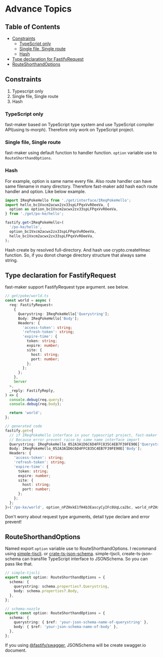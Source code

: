 # Advance Topics

## Table of Contents <!-- omit in toc -->

- [Constraints](#constraints)
  - [TypeScript only](#typescript-only)
  - [Single file, Single route](#single-file-single-route)
  - [Hash](#hash)
- [Type declaration for FastifyRequest](#type-declaration-for-fastifyrequest)
- [RouteShorthandOptions](#routeshorthandoptions)

## Constraints

1. Typescript only
1. Single file, Single route
1. Hash

### TypeScript only

fast-maker based on TypeScript type system and use TypeScript compiler API(using ts-morph). Therefore only work on TypeScript project.

### Single file, Single route

fast-maker using default function to handler function. `option` variable use to `RouteShorthandOptions`.

### Hash

For example, option is same name every file. Also route handler can have same filename in many directory. Therefore fast-maker add hash each route handler and option. Like below example.

```ts
import IReqPokeHello from './get/interface/IReqPokeHello';
import hello_bc1Vxcm2acwx2zx33spLFPqxVvROeeVa, {
  option as option_bc1Vxcm2acwx2zx33spLFPqxVvROeeVa,
} from './get/po-ke/hello';

fastify.get<IReqPokeHello>(
  '/po-ke/hello',
  option_bc1Vxcm2acwx2zx33spLFPqxVvROeeVa,
  hello_bc1Vxcm2acwx2zx33spLFPqxVvROeeVa,
);
```

Hash create by resolved full-directory. And hash use crypto.createHmac function. So, if you donot change directory structure that always same string.

## Type declaration for FastifyRequest

fast-maker support FastifyRequest type argument. see below.

```ts
// get/poke/world.ts
const world = async (
  req: FastifyRequest<
    {
      Querystring: IReqPokeHello['Querystring'];
      Body: IReqPokeHello['Body'];
      Headers: {
        'access-token': string;
        'refresh-token': string;
        'expire-time': {
          token: string;
          expire: number;
          site: {
            host: string;
            port: number;
          };
        };
      };
    },
    Server
  >,
  _reply: FastifyReply,
) => {
  console.debug(req.query);
  console.debug(req.body);

  return 'world';
};

// generated code
fastify.get<{
  // if IReqPokeHello interface in your typescript project, fast-maker append postfix hash.
  // Because error prevent raise by same name interface import
  Querystring: IReqPokeHello_052A3A1D6C6D4FFC835C4EB7F39FE90E['Querystring'];
  Body: IReqPokeHello_052A3A1D6C6D4FFC835C4EB7F39FE90E['Body'];
  Headers: {
    'access-token': string;
    'refresh-token': string;
    'expire-time': {
      token: string;
      expire: number;
      site: {
        host: string;
        port: number;
      };
    };
  };
}>('/po-ke/world', option_nPZHxkE1fH4b3EascyCyIFc8UqLca2bc, world_nPZHxkE1fH4b3EascyCyIFc8UqLca2bc);
```

Don't worry about request type arguments, detail type declare and error prevent!

## RouteShorthandOptions

Named export `option` variable use to RouteShorthandOptions. I recommand using [simple-tjscli](https://www.npmjs.com/package/simple-tjscli). or [crate-ts-json-schema](https://github.com/imjuni/create-ts-json-schema). simple-tjscli, create-ts-json-schema can transfile TypeScript interface to JSONSchema. So you can pass like that.

```ts
// simple-tjscli
export const option: RouteShorthandOptions = {
  schema: {
    querystring: schema.properties?.Querystring,
    body: schema.properties?.Body,
  },
};

// schema-nozzle
export const option: RouteShorthandOptions = {
  schema: {
    querystring: { $ref: 'your-json-schema-name-of-querystring' },
    body: { $ref: 'your-json-schema-name-of-body' },
  },
};
```

If you using [@fastify/swagger](https://www.npmjs.com/package/@fastify/swagger), JSONSchema will be create swagger.io document.

